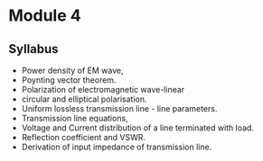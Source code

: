 # Module 4
## Syllabus
- Power density of EM wave,
- Poynting vector theorem.
- Polarization of electromagnetic wave-linear
-  circular and elliptical polarisation.
- Uniform lossless transmission line - line parameters.
- Transmission line equations,
- Voltage and Current distribution of a line terminated with load.
- Reflection coefficient and VSWR.
- Derivation of input impedance of transmission line.